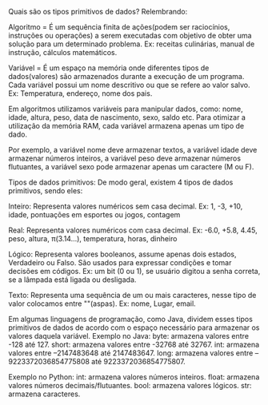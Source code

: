 
Quais são os tipos primitivos de dados?
Relembrando:

Algoritmo = É um sequência finita de ações(podem ser raciocínios, instruções ou operações) a serem executadas com objetivo de obter uma solução para um determinado problema. Ex: receitas culinárias, manual de instrução, cálculos matemáticos.

Variável = É um espaço na memória onde diferentes tipos de dados(valores) são armazenados durante a execução de um programa. Cada variável possui um nome descritivo ou que se refere ao valor salvo. Ex: Temperatura, endereço, nome dos pais.

Em algoritmos utilizamos variáveis para manipular dados, como: nome, idade, altura, peso, data de nascimento, sexo, saldo etc. Para otimizar a utilização da memória RAM, cada variável armazena apenas um tipo de dado.

Por exemplo, a variável nome deve armazenar textos, a variável idade deve armazenar números inteiros, a variável peso deve armazenar números flutuantes, a variável sexo pode armazenar apenas um caractere (M ou F).

Tipos de dados primitivos:
De modo geral, existem 4 tipos de dados primitivos, sendo eles:

Inteiro: Representa valores numéricos sem casa decimal. 
Ex: 1, -3, +10, idade, pontuações em esportes ou jogos, contagem

Real: Representa valores numéricos com casa decimal.
Ex: -6.0, +5.8, 4.45, peso, altura, π(3.14...), temperatura, horas, dinheiro

Lógico: Representa valores booleanos, assume apenas dois estados, Verdadeiro ou Falso. São usados para expressar condições e tomar decisões em códigos.
Ex: um bit (0 ou 1), se usuário digitou a senha correta, se a lâmpada está ligada ou desligada.

Texto: Representa uma sequência de um ou mais caracteres, nesse tipo de valor colocamos entre ""(aspas).
Ex: nome, Lugar, email. 

Em algumas linguagens de programação, como Java, dividem esses tipos primitivos de dados de acordo com o espaço necessário para armazenar os valores daquela variável. Exemplo no Java:
byte: armazena valores entre -128 até 127.
short: armazena valores entre -32768 até 32767.
int: armazena valores entre –2147483648 até 2147483647.
long: armazena valores entre –9223372036854775808 até 9223372036854775807.

Exemplo no Python:
int: armazena valores números inteiros.
float: armazena valores números decimais/flutuantes.
bool: armazena valores lógicos.
str: armazena caracteres.
